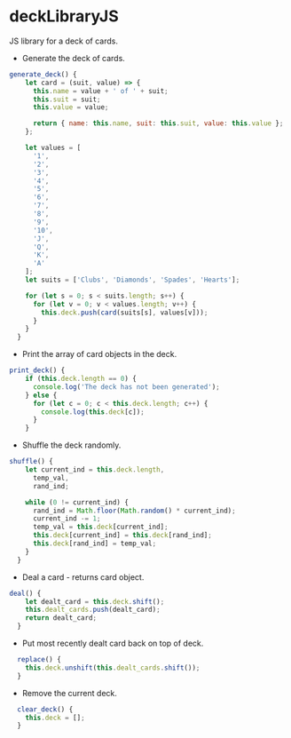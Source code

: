 # deckLibraryJS

JS library for a deck of cards.

- Generate the deck of cards.

```javascript
generate_deck() {
    let card = (suit, value) => {
      this.name = value + ' of ' + suit;
      this.suit = suit;
      this.value = value;

      return { name: this.name, suit: this.suit, value: this.value };
    };

    let values = [
      '1',
      '2',
      '3',
      '4',
      '5',
      '6',
      '7',
      '8',
      '9',
      '10',
      'J',
      'Q',
      'K',
      'A'
    ];
    let suits = ['Clubs', 'Diamonds', 'Spades', 'Hearts'];

    for (let s = 0; s < suits.length; s++) {
      for (let v = 0; v < values.length; v++) {
        this.deck.push(card(suits[s], values[v]));
      }
    }
  }
```

- Print the array of card objects in the deck.

```javascript
print_deck() {
    if (this.deck.length == 0) {
      console.log('The deck has not been generated');
    } else {
      for (let c = 0; c < this.deck.length; c++) {
        console.log(this.deck[c]);
      }
    }
```

- Shuffle the deck randomly.

```javascript
shuffle() {
    let current_ind = this.deck.length,
      temp_val,
      rand_ind;

    while (0 != current_ind) {
      rand_ind = Math.floor(Math.random() * current_ind);
      current_ind -= 1;
      temp_val = this.deck[current_ind];
      this.deck[current_ind] = this.deck[rand_ind];
      this.deck[rand_ind] = temp_val;
    }
  }
```

- Deal a card - returns card object.

```javascript
deal() {
    let dealt_card = this.deck.shift();
    this.dealt_cards.push(dealt_card);
    return dealt_card;
  }
```

- Put most recently dealt card back on top of deck.

```javascript
  replace() {
    this.deck.unshift(this.dealt_cards.shift());
  }
```

- Remove the current deck.

```javascript
  clear_deck() {
    this.deck = [];
  }
```
